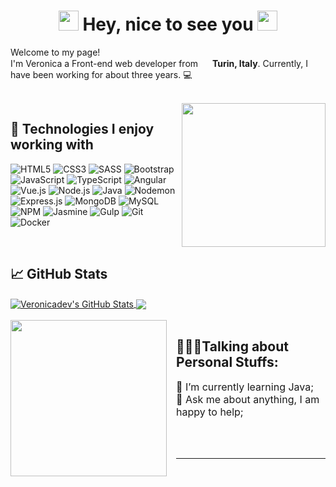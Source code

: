 <h1 align="center">
<img src="https://github.com/blackcater/blackcater/raw/master/images/Hi.gif" height="32" />
Hey, nice to see you
<img src="https://github.com/blackcater/blackcater/raw/master/images/Hi.gif" height="32" />
</h1>


<p>Welcome to my page! </br> I'm Veronica a Front-end web developer from <img src="https://www.flaticon.com/svg/static/icons/svg/2720/2720001.svg" width="15"/> <b>Turin, Italy</b>. Currently, I have been working for about three years. 💻</p>
<br/>
<img align='right' src="https://media.giphy.com/media/WUlplcMpOCEmTGBtBW/giphy.gif" width="230">
<h2> 🔧 Technologies I enjoy working with</h2>

![HTML5](https://img.shields.io/badge/-HTML5-000000?style=flat&logo=HTML5)
![CSS3](https://img.shields.io/badge/-CSS3-000000?style=flat&logo=CSS3&logoColor=1572B6)
![SASS](https://img.shields.io/badge/-SASS-000000?style=flat&logo=SASS)
![Bootstrap](https://img.shields.io/badge/-Bootstrap-000000?style=flat&logo=Bootstrap&logoColor=563D7C)
![JavaScript](https://img.shields.io/badge/-JavaScript-000000?style=flat&logo=javascript)
![TypeScript](https://img.shields.io/badge/-TypeScript-000000?style=flat&logo=typescript&logoColor=007ACC)
![Angular](https://img.shields.io/badge/-Angular-000000?style=flat&logo=Angular&logoColor=DD0031)
![Vue.js](https://img.shields.io/badge/-Vue.js-000000?style=flat&logo=Vue.js&logoColor=4FC08D)
![Node.js](https://img.shields.io/badge/-Node.js-000000?style=flat&logo=Node.js&logoColor=339933)
![Java](https://img.shields.io/badge/-Java-000000?style=flat&logo=Java&logoColor=339933)
![Nodemon](https://img.shields.io/badge/-Nodemon-000000?style=flat&logo=Nodemon&logoColor=76D04B)
![Express.js](https://img.shields.io/badge/-Express.js-000000?style=flat&logo=Express.js&logoColor=76D04B)
![MongoDB](https://img.shields.io/badge/-MongoDB-000000?style=flat&logo=MongoDB&logoColor=47A248)
![MySQL](https://img.shields.io/badge/-MySQL-000000?style=flat&logo=MySQL&logoColor=47A248)
![NPM](https://img.shields.io/badge/-NPM-000000?style=flat&logo=NPM&logoColor=CB3837)
![Jasmine](https://img.shields.io/badge/-Jasmine-000000?style=flat&logo=Jasmine&logoColor=8A4182)
![Gulp](https://img.shields.io/badge/-Gulp-000000?style=flat&logo=Gulp&logoColor=CF4647)
![Git](https://img.shields.io/badge/-Git-000000?style=flat&logo=Git&logoColor=F05032)
![Docker](https://img.shields.io/badge/-Docker-000000?style=flat&logo=Docker&logoColor=2496ED)


<br>
<h2>📈 GitHub Stats</h2>
<a href="https://github.com/veronicadev/veronicadev">
  <img align="center" src="https://github-readme-stats.vercel.app/api?username=veronicadev&show_icons=true&line_height=27&count_private=true&layout=compact" alt="Veronicadev's GitHub Stats" />
</a>
<a href="https://github.com/veronicadev/veronicadev">
  <img align="center" src="https://github-readme-stats.vercel.app/api/top-langs/?username=veronicadev&layout=compact" />
</a>

<br/>
<br/>
<img align='left' style="margin-right:15px" src="https://media.giphy.com/media/jmYJF3hGctoOI/giphy.gif" width="250">
<h2> 👨🏽‍💻Talking about Personal Stuffs:</h2>

<p style="font-size:16px">🌱 I’m currently learning Java;<br>
💬 Ask me about anything, I am happy to help;<br>
</p>

<!--
**veronicadev/veronicadev** is a ✨ _special_ ✨ repository because its `README.md` (this file) appears on your GitHub profile.

Here are some ideas to get you started:

- 🔭 I’m currently working on ...
- 🌱 I’m currently learning ...
- 👯 I’m looking to collaborate on ...
- 🤔 I’m looking for help with ...
- 💬 Ask me about ...
- 📫 How to reach me: ...
- 😄 Pronouns: ...
- ⚡ Fun fact: ...
-->
<br>
<br>
<hr>
<br>
